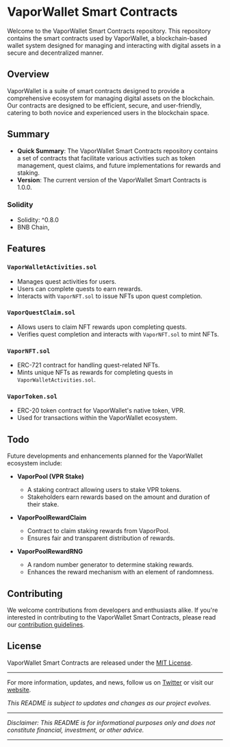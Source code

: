 # VaporWallet Smart Contracts

Welcome to the VaporWallet Smart Contracts repository. This repository contains the smart contracts used by VaporWallet, a blockchain-based wallet system designed for managing and interacting with digital assets in a secure and decentralized manner.

## Overview

VaporWallet is a suite of smart contracts designed to provide a comprehensive ecosystem for managing digital assets on the blockchain. Our contracts are designed to be efficient, secure, and user-friendly, catering to both novice and experienced users in the blockchain space.

## Summary

- **Quick Summary**: The VaporWallet Smart Contracts repository contains a set of contracts that facilitate various activities such as token management, quest claims, and future implementations for rewards and staking.
- **Version**: The current version of the VaporWallet Smart Contracts is 1.0.0.

### Solidity
- Solidity: ^0.8.0
- BNB Chain, 

## Features

### `VaporWalletActivities.sol`
- Manages quest activities for users.
- Users can complete quests to earn rewards.
- Interacts with `VaporNFT.sol` to issue NFTs upon quest completion.

### `VaporQuestClaim.sol`
- Allows users to claim NFT rewards upon completing quests.
- Verifies quest completion and interacts with `VaporNFT.sol` to mint NFTs.

### `VaporNFT.sol`
- ERC-721 contract for handling quest-related NFTs.
- Mints unique NFTs as rewards for completing quests in `VaporWalletActivities.sol`.

### `VaporToken.sol`
- ERC-20 token contract for VaporWallet's native token, VPR.
- Used for transactions within the VaporWallet ecosystem.

## Todo

Future developments and enhancements planned for the VaporWallet ecosystem include:

- **VaporPool (VPR Stake)**
  - A staking contract allowing users to stake VPR tokens.
  - Stakeholders earn rewards based on the amount and duration of their stake.

- **VaporPoolRewardClaim**
  - Contract to claim staking rewards from VaporPool.
  - Ensures fair and transparent distribution of rewards.

- **VaporPoolRewardRNG**
  - A random number generator to determine staking rewards.
  - Enhances the reward mechanism with an element of randomness.

## Contributing

We welcome contributions from developers and enthusiasts alike. If you're interested in contributing to the VaporWallet Smart Contracts, please read our [contribution guidelines](CONTRIBUTION.md).

## License

VaporWallet Smart Contracts are released under the [MIT License](LICENSE).

---

For more information, updates, and news, follow us on [Twitter](https://twitter.com/vaporwallet) or visit our [website](https://vaporwallet.co).

*This README is subject to updates and changes as our project evolves.*

---

*Disclaimer: This README is for informational purposes only and does not constitute financial, investment, or other advice.*

---
